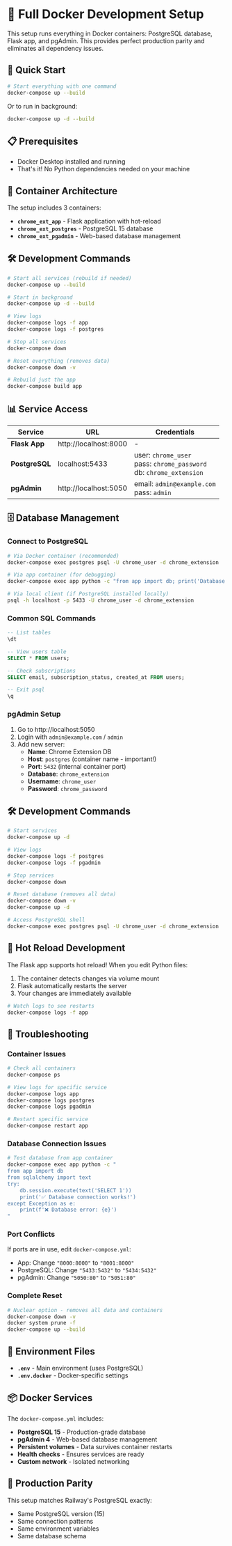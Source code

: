 # 🐳 Full Docker Development Setup

This setup runs everything in Docker containers: PostgreSQL database, Flask app, and pgAdmin. This provides perfect production parity and eliminates all dependency issues.

## 🚀 Quick Start

```bash
# Start everything with one command
docker-compose up --build
```

Or to run in background:
```bash
docker-compose up -d --build
```

## 📋 Prerequisites

- Docker Desktop installed and running
- That's it! No Python dependencies needed on your machine

## 🔧 Container Architecture

The setup includes 3 containers:
- **`chrome_ext_app`** - Flask application with hot-reload
- **`chrome_ext_postgres`** - PostgreSQL 15 database  
- **`chrome_ext_pgadmin`** - Web-based database management

## 🛠️ Development Commands

```bash
# Start all services (rebuild if needed)
docker-compose up --build

# Start in background
docker-compose up -d --build

# View logs
docker-compose logs -f app
docker-compose logs -f postgres

# Stop all services
docker-compose down

# Reset everything (removes data)
docker-compose down -v

# Rebuild just the app
docker-compose build app
```

## 📊 Service Access

| Service | URL | Credentials |
|---------|-----|-------------|
| **Flask App** | http://localhost:8000 | - |
| **PostgreSQL** | localhost:5433 | user: `chrome_user`<br>pass: `chrome_password`<br>db: `chrome_extension` |
| **pgAdmin** | http://localhost:5050 | email: `admin@example.com`<br>pass: `admin` |

## 🗄️ Database Management

### Connect to PostgreSQL

```bash
# Via Docker container (recommended)
docker-compose exec postgres psql -U chrome_user -d chrome_extension

# Via app container (for debugging)
docker-compose exec app python -c "from app import db; print('Database connected!')"

# Via local client (if PostgreSQL installed locally)
psql -h localhost -p 5433 -U chrome_user -d chrome_extension
```

### Common SQL Commands

```sql
-- List tables
\dt

-- View users table
SELECT * FROM users;

-- Check subscriptions
SELECT email, subscription_status, created_at FROM users;

-- Exit psql
\q
```

### pgAdmin Setup

1. Go to http://localhost:5050
2. Login with `admin@example.com` / `admin`
3. Add new server:
   - **Name**: Chrome Extension DB
   - **Host**: `postgres` (container name - important!)
   - **Port**: `5432` (internal container port)
   - **Database**: `chrome_extension`
   - **Username**: `chrome_user`
   - **Password**: `chrome_password`

## 🛠️ Development Commands

```bash
# Start services
docker-compose up -d

# View logs
docker-compose logs -f postgres
docker-compose logs -f pgadmin

# Stop services
docker-compose down

# Reset database (removes all data)
docker-compose down -v
docker-compose up -d

# Access PostgreSQL shell
docker-compose exec postgres psql -U chrome_user -d chrome_extension
```


## 🔄 Hot Reload Development

The Flask app supports hot reload! When you edit Python files:
1. The container detects changes via volume mount
2. Flask automatically restarts the server
3. Your changes are immediately available

```bash
# Watch logs to see restarts
docker-compose logs -f app
```

## 🐛 Troubleshooting

### Container Issues

```bash
# Check all containers
docker-compose ps

# View logs for specific service
docker-compose logs app
docker-compose logs postgres
docker-compose logs pgadmin

# Restart specific service
docker-compose restart app
```

### Database Connection Issues

```bash
# Test database from app container
docker-compose exec app python -c "
from app import db
from sqlalchemy import text
try:
    db.session.execute(text('SELECT 1'))
    print('✅ Database connection works!')
except Exception as e:
    print(f'❌ Database error: {e}')
"
```

### Port Conflicts

If ports are in use, edit `docker-compose.yml`:
- App: Change `"8000:8000"` to `"8001:8000"`
- PostgreSQL: Change `"5433:5432"` to `"5434:5432"`
- pgAdmin: Change `"5050:80"` to `"5051:80"`

### Complete Reset

```bash
# Nuclear option - removes all data and containers
docker-compose down -v
docker system prune -f
docker-compose up --build
```

## 🔧 Environment Files

- **`.env`** - Main environment (uses PostgreSQL)
- **`.env.docker`** - Docker-specific settings

## 📦 Docker Services

The `docker-compose.yml` includes:

- **PostgreSQL 15** - Production-grade database
- **pgAdmin 4** - Web-based database management
- **Persistent volumes** - Data survives container restarts
- **Health checks** - Ensures services are ready
- **Custom network** - Isolated networking

## 🚀 Production Parity

This setup matches Railway's PostgreSQL exactly:
- Same PostgreSQL version (15)
- Same connection patterns
- Same environment variables
- Same database schema